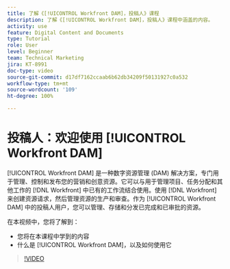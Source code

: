 ```yaml
---
title: 了解《[!UICONTROL Workfront DAM]，投稿人》课程
description: 了解《[!UICONTROL Workfront DAM]，投稿人》课程中涵盖的内容。
activity: use
feature: Digital Content and Documents
type: Tutorial
role: User
level: Beginner
team: Technical Marketing
jira: KT-8991
doc-type: video
source-git-commit: d17df7162ccaab6b62db34209f50131927c0a532
workflow-type: tm+mt
source-wordcount: '109'
ht-degree: 100%

---
```


# 投稿人：欢迎使用 [!UICONTROL Workfront DAM]

[!UICONTROL Workfront DAM] 是一种数字资源管理 (DAM) 解决方案，专门用于管理、控制和发布您的营销和创意资源。它可以与用于管理项目、任务分配和其他工作的 [!DNL Workfront] 中已有的工作流结合使用。使用 [!DNL Workfront] 来创建资源请求，然后管理资源的生产和审查。作为 [!UICONTROL Workfront DAM] 中的投稿人用户，您可以管理、存储和分发已完成和已审批的资源。

在本视频中，您将了解到：

* 您将在本课程中学到的内容
* 什么是 [!UICONTROL Workfront DAM]，以及如何使用它

>[!VIDEO](https://video.tv.adobe.com/v/335251/?quality=12&learn=on&enablevpops)
